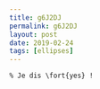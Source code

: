 ```yaml
---
title: g6J2DJ
permalink: g6J2DJ
layout: post
date: 2019-02-24
tags: [ellipses]
---
```


```latex% \newcommand{\fort}[1]{#1, {\large #1}, {\Large #1}}
% Je dis \fort{yes} !
```